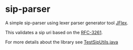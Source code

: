 # sip-parser

A simple sip-parser using lexer parser generator tool [JFlex](http://jflex.de/).

This validates a sip uri based on the [RFC-3261](https://www.ietf.org/rfc/rfc3261.txt).

For more details about the library see [TestSipUtils.java](sip-parser-jflex/src/test/java/com/github/sip/TestSipUtils.java)
